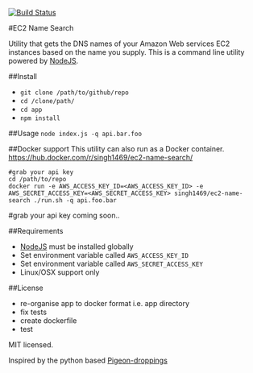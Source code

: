 [![Build Status](https://travis-ci.org/singh1469/ec2-name-search.svg?branch=master)](https://travis-ci.org/singh1469/ec2-name-search)

#EC2 Name Search

Utility that gets the DNS names of your Amazon Web services EC2 instances based on the name you supply.
This is a command line utility powered by [NodeJS](http://nodejs.org "Node JS").

##Install
- `git clone /path/to/github/repo`
- `cd /clone/path/`
- `cd app`
- `npm install`

##Usage
`node index.js -q api.bar.foo`

##Docker support
This utility can also run as a Docker container.
https://hub.docker.com/r/singh1469/ec2-name-search/
```
#grab your api key
cd /path/to/repo
docker run -e AWS_ACCESS_KEY_ID=<AWS_ACCESS_KEY_ID> -e AWS_SECRET_ACCESS_KEY=<AWS_SECRET_ACCESS_KEY> singh1469/ec2-name-search ./run.sh -q api.foo.bar
```

#grab your api key
coming soon..

##Requirements

*   [NodeJS](http://nodejs.org "Node JS") must be installed globally
*   Set environment variable called `AWS_ACCESS_KEY_ID`
*   Set environment variable called `AWS_SECRET_ACCESS_KEY`
*   Linux/OSX support only

##License

- re-organise app to docker format i.e. app directory
- fix tests
- create dockerfile
- test

MIT licensed.

Inspired by the python based [Pigeon-droppings](https://github.com/jujhars13/pigeon-droppings "Pigeon Droppings")
